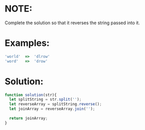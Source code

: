 # NOTE:
Complete the solution so that it reverses the string passed into it.

# Examples:
```javascript
'world'  =>  'dlrow'
'word'   =>  'drow'
```
# Solution:
```javascript
function solution(str){
  let splitString = str.split('');
  let reverseArray = splitString.reverse();
  let joinArray = reverseArray.join('');
  
  return joinArray;
}
```
